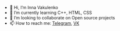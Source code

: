 - 👋 Hi, I’m Inna Vakulenko
- 🌱 I’m currently learning C++, HTML, CSS
- 💞️ I’m looking to collaborate on Open source projects
- 📫 How to reach me: <a href="https://t.me/me1nna">Telegram</a>, <a href="https://vk.com/me1nna">VK</a>

<!---
me1nna/me1nna is a ✨ special ✨ repository because its `README.md` (this file) appears on your GitHub profile.
You can click the Preview link to take a look at your changes.
--->
